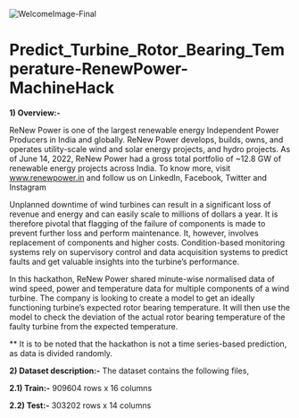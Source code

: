 ![WelcomeImage-Final](https://user-images.githubusercontent.com/84449238/188280316-d5655057-6511-4f02-ac8b-b33dabe7b59e.JPG)

# Predict_Turbine_Rotor_Bearing_Temperature-RenewPower-MachineHack

**1) Overview:-**

ReNew Power is one of the largest renewable energy Independent Power Producers in India and globally. ReNew Power develops, builds, owns, and operates utility-scale wind and solar energy projects, and hydro projects. As of June 14, 2022, ReNew Power had a gross total portfolio of ~12.8 GW of renewable energy projects across India. To know more, visit www.renewpower.in and follow us on LinkedIn, Facebook, Twitter and Instagram

Unplanned downtime of wind turbines can result in a significant loss of revenue and energy and can easily scale to millions of dollars a year. It is therefore pivotal that flagging of the failure of components is made to prevent further loss and perform maintenance. It, however, involves replacement of components and higher costs. Condition-based monitoring systems rely on supervisory control and data acquisition systems to predict faults and get valuable insights into the turbine’s performance.

In this hackathon, ReNew Power shared minute-wise normalised data of wind speed, power and temperature data for multiple components of a wind turbine. The company is looking to create a model to get an ideally functioning turbine’s expected rotor bearing temperature. It will then use the model to check the deviation of the actual rotor bearing temperature of the faulty turbine from the expected temperature. 

** It is to be noted that the hackathon is not a time series-based prediction, as data is divided randomly. 

**2) Dataset description:-** The dataset contains the following files,

**2.1) Train:-** 909604 rows x 16 columns 

**2.2) Test:-** 303202 rows x 14 columns

